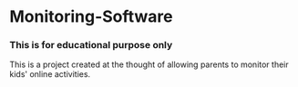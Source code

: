 # Monitoring-Software

### This is for educational purpose only

This is a project created at the thought of allowing parents to monitor their kids' online activities. 


